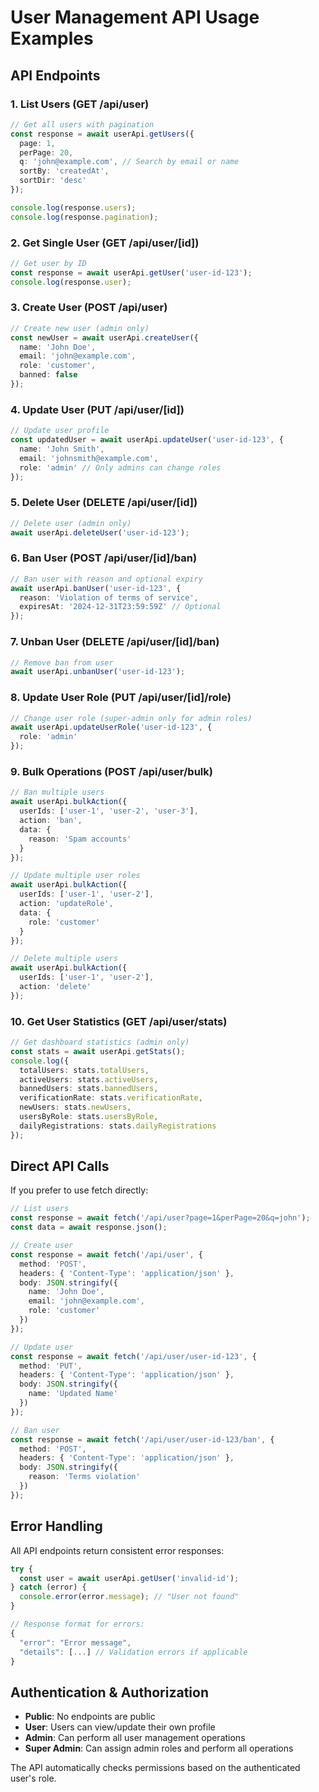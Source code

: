 # User Management API Usage Examples

## API Endpoints

### 1. List Users (GET /api/user)
```typescript
// Get all users with pagination
const response = await userApi.getUsers({
  page: 1,
  perPage: 20,
  q: 'john@example.com', // Search by email or name
  sortBy: 'createdAt',
  sortDir: 'desc'
});

console.log(response.users);
console.log(response.pagination);
```

### 2. Get Single User (GET /api/user/[id])
```typescript
// Get user by ID
const response = await userApi.getUser('user-id-123');
console.log(response.user);
```

### 3. Create User (POST /api/user)
```typescript
// Create new user (admin only)
const newUser = await userApi.createUser({
  name: 'John Doe',
  email: 'john@example.com',
  role: 'customer',
  banned: false
});
```

### 4. Update User (PUT /api/user/[id])
```typescript
// Update user profile
const updatedUser = await userApi.updateUser('user-id-123', {
  name: 'John Smith',
  email: 'johnsmith@example.com',
  role: 'admin' // Only admins can change roles
});
```

### 5. Delete User (DELETE /api/user/[id])
```typescript
// Delete user (admin only)
await userApi.deleteUser('user-id-123');
```

### 6. Ban User (POST /api/user/[id]/ban)
```typescript
// Ban user with reason and optional expiry
await userApi.banUser('user-id-123', {
  reason: 'Violation of terms of service',
  expiresAt: '2024-12-31T23:59:59Z' // Optional
});
```

### 7. Unban User (DELETE /api/user/[id]/ban)
```typescript
// Remove ban from user
await userApi.unbanUser('user-id-123');
```

### 8. Update User Role (PUT /api/user/[id]/role)
```typescript
// Change user role (super-admin only for admin roles)
await userApi.updateUserRole('user-id-123', {
  role: 'admin'
});
```

### 9. Bulk Operations (POST /api/user/bulk)
```typescript
// Ban multiple users
await userApi.bulkAction({
  userIds: ['user-1', 'user-2', 'user-3'],
  action: 'ban',
  data: {
    reason: 'Spam accounts'
  }
});

// Update multiple user roles
await userApi.bulkAction({
  userIds: ['user-1', 'user-2'],
  action: 'updateRole',
  data: {
    role: 'customer'
  }
});

// Delete multiple users
await userApi.bulkAction({
  userIds: ['user-1', 'user-2'],
  action: 'delete'
});
```

### 10. Get User Statistics (GET /api/user/stats)
```typescript
// Get dashboard statistics (admin only)
const stats = await userApi.getStats();
console.log({
  totalUsers: stats.totalUsers,
  activeUsers: stats.activeUsers,
  bannedUsers: stats.bannedUsers,
  verificationRate: stats.verificationRate,
  newUsers: stats.newUsers,
  usersByRole: stats.usersByRole,
  dailyRegistrations: stats.dailyRegistrations
});
```

## Direct API Calls

If you prefer to use fetch directly:

```typescript
// List users
const response = await fetch('/api/user?page=1&perPage=20&q=john');
const data = await response.json();

// Create user
const response = await fetch('/api/user', {
  method: 'POST',
  headers: { 'Content-Type': 'application/json' },
  body: JSON.stringify({
    name: 'John Doe',
    email: 'john@example.com',
    role: 'customer'
  })
});

// Update user
const response = await fetch('/api/user/user-id-123', {
  method: 'PUT',
  headers: { 'Content-Type': 'application/json' },
  body: JSON.stringify({
    name: 'Updated Name'
  })
});

// Ban user
const response = await fetch('/api/user/user-id-123/ban', {
  method: 'POST',
  headers: { 'Content-Type': 'application/json' },
  body: JSON.stringify({
    reason: 'Terms violation'
  })
});
```

## Error Handling

All API endpoints return consistent error responses:

```typescript
try {
  const user = await userApi.getUser('invalid-id');
} catch (error) {
  console.error(error.message); // "User not found"
}

// Response format for errors:
{
  "error": "Error message",
  "details": [...] // Validation errors if applicable
}
```

## Authentication & Authorization

- **Public**: No endpoints are public
- **User**: Users can view/update their own profile
- **Admin**: Can perform all user management operations
- **Super Admin**: Can assign admin roles and perform all operations

The API automatically checks permissions based on the authenticated user's role.